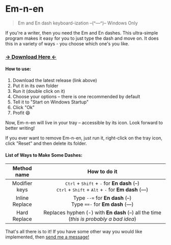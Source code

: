 # Em-n-en

> Em and En dash keyboard-ization –(^—^)–
> Windows Only

If you're a writer, then you need the Em and En dashes. This ultra-simple program makes it easy for you to just type the dash and move on. It does this in a variety of ways - you choose which one's you like.

### [&rarr; Download Here &larr;](https://github.com/cemrajc/em-n-en/releases/latest)

#### How to use:

1. Download the latest release (link above)
1. Put it in its own folder
1. Run it (double click on it)
1. Choose your options – there is one recommended by default
1. Tell it to "Start on Windows Startup"
1. Click "Ok"
1. Profit :smile:

Now, Em-n-en will live in your tray – accessible by its icon. Look forward to better writing!

If you ever want to remove Em-n-en, just run it, right-click on the tray icon, click "Reset" and then delete its folder.

#### List of Ways to Make Some Dashes:

| Method name    | How to do it |
| :---------:    | :----------: |
| Modifier keys  |  <kbd>Ctrl</kbd> + <kbd>Shift</kbd> + <kbd>-</kbd> for **En dash** (–) <br> <kbd>Ctrl</kbd> + <kbd>Shift</kbd> + <kbd>Alt</kbd> + <kbd>-</kbd> for **Em dash** (—) |
| Inline Replace |  Type `--=` for **En dash** (–) <br> Type `==-` for **Em dash** (—) |
| Hard Replace   |  Replaces hyphen (-) with **En dash** (–) all the time (*this is probably a bad idea*) |

That's all there is to it! If you have some other way you would like implemented, then [send me a message!](cemrajc+em-n-en@gmail.com)